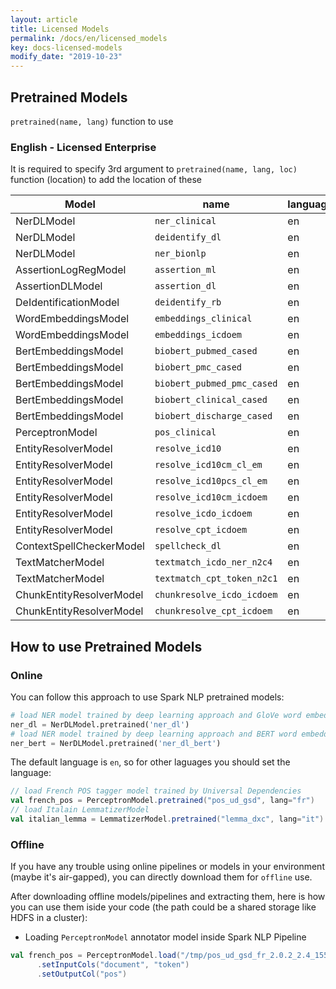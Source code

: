 ```yaml
---
layout: article
title: Licensed Models
permalink: /docs/en/licensed_models
key: docs-licensed-models
modify_date: "2019-10-23"
---
```


## Pretrained Models

`pretrained(name, lang)` function to use

### English - Licensed Enterprise

It is required to specify 3rd argument to `pretrained(name, lang, loc)` function (location) to add the location of these

| Model                                  |   name     |   language     |   loc     |
|----------------------------------------|---------------|---------------|---------------|
|NerDLModel        |`ner_clinical`|en|clinical/models|
|NerDLModel        |`deidentify_dl`|en|clinical/models|
|NerDLModel        |`ner_bionlp`|en|clinical/models|
|AssertionLogRegModel        |`assertion_ml`|en|clinical/models|
|AssertionDLModel        |`assertion_dl`|en|clinical/models|
|DeIdentificationModel        |`deidentify_rb`|en|clinical/models|
|WordEmbeddingsModel        |`embeddings_clinical`|en|clinical/models|
|WordEmbeddingsModel        |`embeddings_icdoem`|en|clinical/models|
|BertEmbeddingsModel | `biobert_pubmed_cased`|en|clinical/models|
|BertEmbeddingsModel | `biobert_pmc_cased`|en|clinical/models|
|BertEmbeddingsModel | `biobert_pubmed_pmc_cased`|en|clinical/models|
|BertEmbeddingsModel | `biobert_clinical_cased`|en|clinical/models|
|BertEmbeddingsModel | `biobert_discharge_cased`|en|clinical/models|
|PerceptronModel        |`pos_clinical`|en|clinical/models|
|EntityResolverModel        |`resolve_icd10`|en|clinical/models|
|EntityResolverModel        |`resolve_icd10cm_cl_em`|en|clinical/models|
|EntityResolverModel        |`resolve_icd10pcs_cl_em`|en|clinical/models|
|EntityResolverModel        |`resolve_icd10cm_icdoem`|en|clinical/models|
|EntityResolverModel        |`resolve_icdo_icdoem`|en|clinical/models|
|EntityResolverModel        |`resolve_cpt_icdoem`|en|clinical/models|
|ContextSpellCheckerModel        |`spellcheck_dl`|en|clinical/models|
|TextMatcherModel        |`textmatch_icdo_ner_n2c4`|en|clinical/models|
|TextMatcherModel        |`textmatch_cpt_token_n2c1`|en|clinical/models|
|ChunkEntityResolverModel        |`chunkresolve_icdo_icdoem`|en|clinical/models|
|ChunkEntityResolverModel        |`chunkresolve_cpt_icdoem`|en|clinical/models|

## How to use Pretrained Models

### Online

You can follow this approach to use Spark NLP pretrained models:

```python
# load NER model trained by deep learning approach and GloVe word embeddings
ner_dl = NerDLModel.pretrained('ner_dl')
# load NER model trained by deep learning approach and BERT word embeddings
ner_bert = NerDLModel.pretrained('ner_dl_bert')
```

The default language is `en`, so for other laguages you should set the language:

```scala
// load French POS tagger model trained by Universal Dependencies
val french_pos = PerceptronModel.pretrained("pos_ud_gsd", lang="fr")
// load Italain LemmatizerModel
val italian_lemma = LemmatizerModel.pretrained("lemma_dxc", lang="it")
````

### Offline

If you have any trouble using online pipelines or models in your environment (maybe it's air-gapped), you can directly download them for `offline` use.

After downloading offline models/pipelines and extracting them, here is how you can use them iside your code (the path could be a shared storage like HDFS in a cluster):

* Loading `PerceptronModel` annotator model inside Spark NLP Pipeline

```scala
val french_pos = PerceptronModel.load("/tmp/pos_ud_gsd_fr_2.0.2_2.4_1556531457346/")
      .setInputCols("document", "token")
      .setOutputCol("pos")
```
